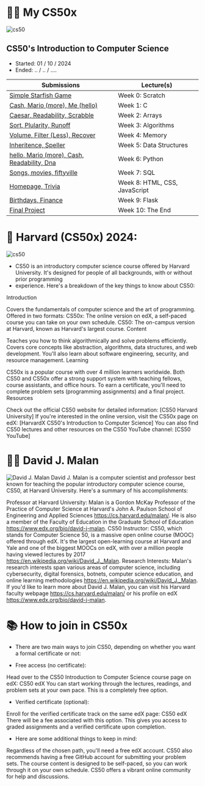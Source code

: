 # 👨‍🎓 My CS50x
![cs50](chahada)


## CS50's Introduction to Computer Science

- Started: 01 / 10 / 2024
- Ended: .. / .. / ....


| Submissions                                                                        | Lecture(s)                    |
|------------------------------------------------------------------------------------|-------------------------------|
| [Simple Starfish Game](https://scratch.mit.edu/projects/1077515650)                | Week 0: Scratch               |
| [Cash, Mario (more), Me (hello)](https://github.com/haytham-hammioui/CS50x-2024/tree/main/Week%201%20C/Problem%20set%201) | Week 1: C                     |
| [Caesar, Readability, Scrabble](https://github.com/haytham-hammioui/CS50x-2024/tree/main/Week%202%20Arrays/Problem%20set%202)  | Week 2: Arrays                |
| [Sort, Plularity, Runoff](https://github.com/haytham-hammioui/CS50x-2024/tree/main/Week%203%20Algorithms/Problem%20set%203)          | Week 3: Algorithms            |
| [Volume, Filter (Less), Recover](https://github.com/haytham-hammioui/CS50x-2024/tree/main/Week%204%20Memory/Problem%20set%204) | Week 4: Memory                |
| [Inheritence, Speller](https://github.com/haytham-hammioui/CS50x-2024/tree/main/Week%205%20Data%20Structures/Problem%20set%205)   | Week 5: Data Structures       |
| [hello, Mario (more), Cash, Readability, Dna](https://github.com/haytham-hammioui/CS50x-2024/tree/main/Week%206%20Python/Problem%20set%206)     | Week 6: Python                |
| [Songs, movies, fiftyville](https://github.com/haytham-hammioui/CS50x-2024/tree/main/Week%207%20SQL/Problem%20set%207)                             | Week 7: SQL                   |
| [Homepage, Trivia](https://github.com/haytham-hammioui/CS50x-2024/tree/main/Week%208%20HTML%2C%20CSS%2C%20JavaScript/Problem%20set%208)          | Week 8: HTML, CSS, JavaScript |
| [Birthdays, Finance](https://github.com/haytham-hammioui/CS50x-2024/tree/main/Week%209%20Flask/Problem%20set%209)              | Week 9: Flask                 |
| [Final Project]()              | Week 10: The End                 |

# 🏰 Harvard (CS50x) 2024:
![cs50](https://facialix.com/wp-content/uploads/2023/05/curso-gratis-de-harvard-facialix.jpg)

* CS50 is an introductory computer science course offered by Harvard University. It's designed for people of all backgrounds, with or without prior programming 
* experience. Here's a breakdown of the key things to know about CS50:



Introduction

Covers the fundamentals of computer science and the art of programming.
Offered in two formats:
CS50x: The online version on edX, a self-paced course you can take on your own schedule.
CS50: The on-campus version at Harvard, known as Harvard's largest course.
Content

Teaches you how to think algorithmically and solve problems efficiently.
Covers core concepts like abstraction, algorithms, data structures, and web development.
You'll also learn about software engineering, security, and resource management.
Learning

CS50x is a popular course with over 4 million learners worldwide.
Both CS50 and CS50x offer a strong support system with teaching fellows, course assistants, and office hours.
To earn a certificate, you'll need to complete problem sets (programming assignments) and a final project.
Resources

Check out the official CS50 website for detailed information: [CS50 Harvard University]
If you're interested in the online version, visit the CS50x page on edX: [HarvardX CS50's Introduction to Computer Science]
You can also find CS50 lectures and other resources on the CS50 YouTube channel: [CS50 YouTube]
# 👨‍🏫 David J. Malan
![David J. Malan](https://cs.harvard.edu/malan/malan.jpg)
David J. Malan is a computer scientist and professor best known for teaching the popular introductory computer science course, CS50, at Harvard University. Here's a summary of his accomplishments:

Professor at Harvard University: Malan is a Gordon McKay Professor of the Practice of Computer Science at Harvard's John A. Paulson School of Engineering and Applied Sciences https://cs.harvard.edu/malan/. He is also a member of the Faculty of Education in the Graduate School of Education https://www.edx.org/bio/david-j-malan.
CS50 Instructor: CS50, which stands for Computer Science 50, is a massive open online course (MOOC) offered through edX. It's the largest open-learning course at Harvard and Yale and one of the biggest MOOCs on edX, with over a million people having viewed lectures by 2017 https://en.wikipedia.org/wiki/David_J._Malan.
Research Interests: Malan's research interests span various areas of computer science, including cybersecurity, digital forensics, botnets, computer science education, and online learning methodologies https://en.wikipedia.org/wiki/David_J._Malan.
If you'd like to learn more about David J. Malan, you can visit his Harvard faculty webpage https://cs.harvard.edu/malan/ or his profile on edX https://www.edx.org/bio/david-j-malan.
# 📚 How to join in CS50x
* There are two main ways to join CS50, depending on whether you want a formal certificate or not:

* Free access (no certificate):

Head over to the CS50 Introduction to Computer Science course page on edX: CS50 edX
You can start working through the lectures, readings, and problem sets at your own pace. This is a completely free option.
* Verified certificate (optional):

Enroll for the verified certificate track on the same edX page: CS50 edX There will be a fee associated with this option.
This gives you access to graded assignments and a verified certificate upon completion.
* Here are some additional things to keep in mind:

Regardless of the chosen path, you'll need a free edX account.
CS50 also recommends having a free GitHub account for submitting your problem sets.
The course content is designed to be self-paced, so you can work through it on your own schedule.
CS50 offers a vibrant online community for help and discussions.
